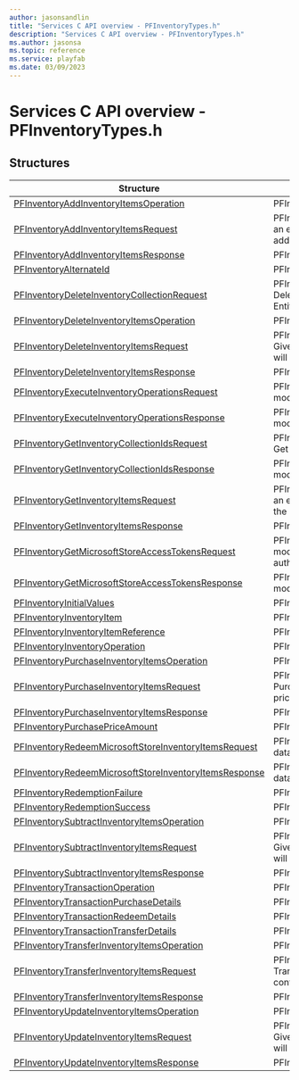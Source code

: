 ```yaml
---
author: jasonsandlin
title: "Services C API overview - PFInventoryTypes.h"
description: "Services C API overview - PFInventoryTypes.h"
ms.author: jasonsa
ms.topic: reference
ms.service: playfab
ms.date: 03/09/2023
---
```


# Services C API overview - PFInventoryTypes.h

  
## Structures  

| Structure | Description |  
| --- | --- |  
| [PFInventoryAddInventoryItemsOperation](structs/pfinventoryaddinventoryitemsoperation.md) | PFInventoryAddInventoryItemsOperation data model. |  
| [PFInventoryAddInventoryItemsRequest](structs/pfinventoryaddinventoryitemsrequest.md) | PFInventoryAddInventoryItemsRequest data model. Given an entity type, entity identifier and container details, will add the specified inventory items. |  
| [PFInventoryAddInventoryItemsResponse](structs/pfinventoryaddinventoryitemsresponse.md) | PFInventoryAddInventoryItemsResponse data model. |  
| [PFInventoryAlternateId](structs/pfinventoryalternateid.md) | PFInventoryAlternateId data model. |  
| [PFInventoryDeleteInventoryCollectionRequest](structs/pfinventorydeleteinventorycollectionrequest.md) | PFInventoryDeleteInventoryCollectionRequest data model. Delete an Inventory Collection by the specified Id for an Entity. |  
| [PFInventoryDeleteInventoryItemsOperation](structs/pfinventorydeleteinventoryitemsoperation.md) | PFInventoryDeleteInventoryItemsOperation data model. |  
| [PFInventoryDeleteInventoryItemsRequest](structs/pfinventorydeleteinventoryitemsrequest.md) | PFInventoryDeleteInventoryItemsRequest data model. Given an entity type, entity identifier and container details, will delete the entity's inventory items. |  
| [PFInventoryDeleteInventoryItemsResponse](structs/pfinventorydeleteinventoryitemsresponse.md) | PFInventoryDeleteInventoryItemsResponse data model. |  
| [PFInventoryExecuteInventoryOperationsRequest](structs/pfinventoryexecuteinventoryoperationsrequest.md) | PFInventoryExecuteInventoryOperationsRequest data model. Execute a list of Inventory Operations for an Entity. |  
| [PFInventoryExecuteInventoryOperationsResponse](structs/pfinventoryexecuteinventoryoperationsresponse.md) | PFInventoryExecuteInventoryOperationsResponse data model. |  
| [PFInventoryGetInventoryCollectionIdsRequest](structs/pfinventorygetinventorycollectionidsrequest.md) | PFInventoryGetInventoryCollectionIdsRequest data model. Get a list of Inventory Collection Ids for the specified Entity. |  
| [PFInventoryGetInventoryCollectionIdsResponse](structs/pfinventorygetinventorycollectionidsresponse.md) | PFInventoryGetInventoryCollectionIdsResponse data model. |  
| [PFInventoryGetInventoryItemsRequest](structs/pfinventorygetinventoryitemsrequest.md) | PFInventoryGetInventoryItemsRequest data model. Given an entity type, entity identifier and container details, will get the entity's inventory items. . |  
| [PFInventoryGetInventoryItemsResponse](structs/pfinventorygetinventoryitemsresponse.md) | PFInventoryGetInventoryItemsResponse data model. |  
| [PFInventoryGetMicrosoftStoreAccessTokensRequest](structs/pfinventorygetmicrosoftstoreaccesstokensrequest.md) | PFInventoryGetMicrosoftStoreAccessTokensRequest data model. Gets the access tokens for Microsoft Store authentication. |  
| [PFInventoryGetMicrosoftStoreAccessTokensResponse](structs/pfinventorygetmicrosoftstoreaccesstokensresponse.md) | PFInventoryGetMicrosoftStoreAccessTokensResponse data model. |  
| [PFInventoryInitialValues](structs/pfinventoryinitialvalues.md) | PFInventoryInitialValues data model. |  
| [PFInventoryInventoryItem](structs/pfinventoryinventoryitem.md) | PFInventoryInventoryItem data model. |  
| [PFInventoryInventoryItemReference](structs/pfinventoryinventoryitemreference.md) | PFInventoryInventoryItemReference data model. |  
| [PFInventoryInventoryOperation](structs/pfinventoryinventoryoperation.md) | PFInventoryInventoryOperation data model. |  
| [PFInventoryPurchaseInventoryItemsOperation](structs/pfinventorypurchaseinventoryitemsoperation.md) | PFInventoryPurchaseInventoryItemsOperation data model. |  
| [PFInventoryPurchaseInventoryItemsRequest](structs/pfinventorypurchaseinventoryitemsrequest.md) | PFInventoryPurchaseInventoryItemsRequest data model. Purchase a single item or bundle, paying the associated price. |  
| [PFInventoryPurchaseInventoryItemsResponse](structs/pfinventorypurchaseinventoryitemsresponse.md) | PFInventoryPurchaseInventoryItemsResponse data model. |  
| [PFInventoryPurchasePriceAmount](structs/pfinventorypurchasepriceamount.md) | PFInventoryPurchasePriceAmount data model. |  
| [PFInventoryRedeemMicrosoftStoreInventoryItemsRequest](structs/pfinventoryredeemmicrosoftstoreinventoryitemsrequest.md) | PFInventoryRedeemMicrosoftStoreInventoryItemsRequest data model. Redeem items from the Microsoft Store. |  
| [PFInventoryRedeemMicrosoftStoreInventoryItemsResponse](structs/pfinventoryredeemmicrosoftstoreinventoryitemsresponse.md) | PFInventoryRedeemMicrosoftStoreInventoryItemsResponse data model. |  
| [PFInventoryRedemptionFailure](structs/pfinventoryredemptionfailure.md) | PFInventoryRedemptionFailure data model. |  
| [PFInventoryRedemptionSuccess](structs/pfinventoryredemptionsuccess.md) | PFInventoryRedemptionSuccess data model. |  
| [PFInventorySubtractInventoryItemsOperation](structs/pfinventorysubtractinventoryitemsoperation.md) | PFInventorySubtractInventoryItemsOperation data model. |  
| [PFInventorySubtractInventoryItemsRequest](structs/pfinventorysubtractinventoryitemsrequest.md) | PFInventorySubtractInventoryItemsRequest data model. Given an entity type, entity identifier and container details, will subtract the specified inventory items. . |  
| [PFInventorySubtractInventoryItemsResponse](structs/pfinventorysubtractinventoryitemsresponse.md) | PFInventorySubtractInventoryItemsResponse data model. |  
| [PFInventoryTransactionOperation](structs/pfinventorytransactionoperation.md) | PFInventoryTransactionOperation data model. |  
| [PFInventoryTransactionPurchaseDetails](structs/pfinventorytransactionpurchasedetails.md) | PFInventoryTransactionPurchaseDetails data model. |  
| [PFInventoryTransactionRedeemDetails](structs/pfinventorytransactionredeemdetails.md) | PFInventoryTransactionRedeemDetails data model. |  
| [PFInventoryTransactionTransferDetails](structs/pfinventorytransactiontransferdetails.md) | PFInventoryTransactionTransferDetails data model. |  
| [PFInventoryTransferInventoryItemsOperation](structs/pfinventorytransferinventoryitemsoperation.md) | PFInventoryTransferInventoryItemsOperation data model. |  
| [PFInventoryTransferInventoryItemsRequest](structs/pfinventorytransferinventoryitemsrequest.md) | PFInventoryTransferInventoryItemsRequest data model. Transfer the specified inventory items of an entity's container Id to another entity's container Id. |  
| [PFInventoryTransferInventoryItemsResponse](structs/pfinventorytransferinventoryitemsresponse.md) | PFInventoryTransferInventoryItemsResponse data model. |  
| [PFInventoryUpdateInventoryItemsOperation](structs/pfinventoryupdateinventoryitemsoperation.md) | PFInventoryUpdateInventoryItemsOperation data model. |  
| [PFInventoryUpdateInventoryItemsRequest](structs/pfinventoryupdateinventoryitemsrequest.md) | PFInventoryUpdateInventoryItemsRequest data model. Given an entity type, entity identifier and container details, will update the entity's inventory items. |  
| [PFInventoryUpdateInventoryItemsResponse](structs/pfinventoryupdateinventoryitemsresponse.md) | PFInventoryUpdateInventoryItemsResponse data model. |  
